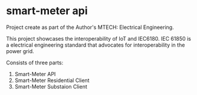 # smart-meter api
Project create as part of the Author's MTECH: Electrical Engineering.

This project showcases the interoperability of IoT and IEC6180. IEC 61850 is a electrical engineering standard that advocates for interoperability in the power grid.

Consists of three parts:
1) Smart-Meter API
2) Smart-Meter Residential Client
3) Smart-Meter Substaion Client
